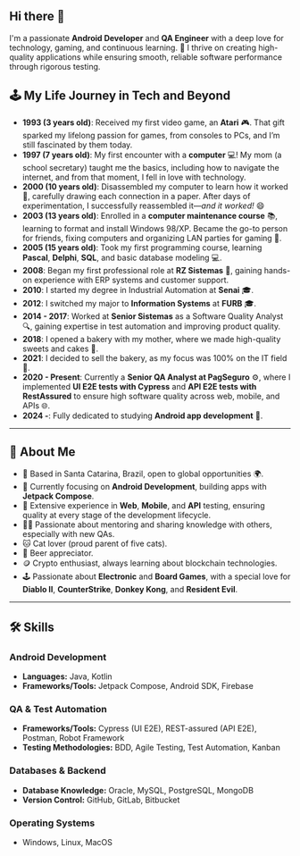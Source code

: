 ## Hi there 👋

I'm a passionate **Android Developer** and **QA Engineer** with a deep love for technology, gaming, and continuous learning. 🚀 I thrive on creating high-quality applications while ensuring smooth, reliable software performance through rigorous testing.

## 🕹️ My Life Journey in Tech and Beyond

- **1993 (3 years old)**: Received my first video game, an **Atari** 🎮. That gift sparked my lifelong passion for games, from consoles to PCs, and I’m still fascinated by them today.
- **1997 (7 years old)**: My first encounter with a **computer** 💻! My mom (a school secretary) taught me the basics, including how to navigate the internet, and from that moment, I fell in love with technology.
- **2000 (10 years old)**: Disassembled my computer to learn how it worked 🔧, carefully drawing each connection in a paper. After days of experimentation, I successfully reassembled it—*and it worked!* 😄
- **2003 (13 years old)**: Enrolled in a **computer maintenance course** 📚, learning to format and install Windows 98/XP. Became the go-to person for friends, fixing computers and organizing LAN parties for gaming 🎉.
- **2005 (15 years old)**: Took my first programming course, learning **Pascal**, **Delphi**, **SQL**, and basic database modeling 💻.
- **2008**: Began my first professional role at **RZ Sistemas** 💼, gaining hands-on experience with ERP systems and customer support.
- **2010**: I started my degree in Industrial Automation at **Senai** 🎓.
- **2012**: I switched my major to **Information Systems** at **FURB** 🎓.
- **2014 - 2017**: Worked at **Senior Sistemas** as a Software Quality Analyst 🔍, gaining expertise in test automation and improving product quality.
- **2018**: I opened a bakery with my mother, where we made high-quality sweets and cakes 🍰.
- **2021**: I decided to sell the bakery, as my focus was 100% on the IT field 💼.
- **2020 - Present**: Currently a **Senior QA Analyst at PagSeguro** ⚙️, where I implemented **UI E2E tests with Cypress** and **API E2E tests with RestAssured** to ensure high software quality across web, mobile, and APIs 🌐.
- **2024 -**: Fully dedicated to studying **Android app development** 📱.

---

## 🌟 About Me
- 📍 Based in Santa Catarina, Brazil, open to global opportunities 🌍.
- 📱 Currently focusing on **Android Development**, building apps with **Jetpack Compose**.
- 🧪 Extensive experience in **Web**, **Mobile**, and **API** testing, ensuring quality at every stage of the development lifecycle.
- 👨‍🏫 Passionate about mentoring and sharing knowledge with others, especially with new QAs.
- 🐱 Cat lover (proud parent of five cats).
- 🍺 Beer appreciator.
- 🪙 Crypto enthusiast, always learning about blockchain technologies.
- 🕹️ Passionate about **Electronic** and **Board Games**, with a special love for **Diablo II**, **CounterStrike**, **Donkey Kong**, and **Resident Evil**.

---

## 🛠️ Skills

### **Android Development**
- **Languages:** Java, Kotlin
- **Frameworks/Tools:** Jetpack Compose, Android SDK, Firebase

### **QA & Test Automation**
- **Frameworks/Tools:** Cypress (UI E2E), REST-assured (API E2E), Postman, Robot Framework
- **Testing Methodologies:** BDD, Agile Testing, Test Automation, Kanban

### **Databases & Backend**
- **Database Knowledge:** Oracle, MySQL, PostgreSQL, MongoDB
- **Version Control:** GitHub, GitLab, Bitbucket

### **Operating Systems**
- Windows, Linux, MacOS

<!--
**FilipeTavaresR/FilipeTavaresR** is a ✨ _special_ ✨ repository because its `README.md` (this file) appears on your GitHub profile.

Here are some ideas to get you started:

- 🔭 I’m currently working on ...
- 🌱 I’m currently learning ...
- 👯 I’m looking to collaborate on ...
- 🤔 I’m looking for help with ...
- 💬 Ask me about ...
- 📫 How to reach me: ...
- 😄 Pronouns: ...
- ⚡ Fun fact: ...
-->
